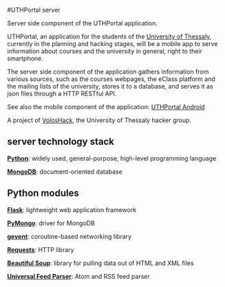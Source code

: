 #UTHPortal server

Server side component of the UTHPortal application.

UTHPortal, an application for the students of the [University of Thessaly](http://www.uth.gr/), currently in the planning and hacking stages, will be a mobile app to serve information about courses and the university in general, right to their smartphone.

The server side component of the application gathers information from various sources, such as the courses webpages, the eClass platform and the mailing lists of the university, stores it to a database, and serves it as json files through a HTTP RESTful API.

See also the mobile component of the application: [UTHPortal Android](https://github.com/VolosHack/UTHPortal-Android)

A project of [VolosHack](http://voloshack.tk/), the University of Thessaly hacker group.

server technology stack
---
**[Python](https://www.python.org/)**: widely used, general-purpose, high-level programming language

**[MongoDB](https://www.mongodb.org/)**: document-oriented database

Python modules
---
**[Flask](http://flask.pocoo.org/)**: lightweight web application framework

**[PyMongo](http://api.mongodb.org/python/current/)**: driver for MongoDB

**[gevent](http://www.gevent.org/)**: coroutine-based networking library

**[Requests](http://docs.python-requests.org/)**: HTTP library

**[Beautiful Soup](http://www.crummy.com/software/BeautifulSoup/)**: library for pulling data out of HTML and XML files

**[Universal Feed Parser](https://pythonhosted.org/feedparser/)**: Atom and RSS feed parser
